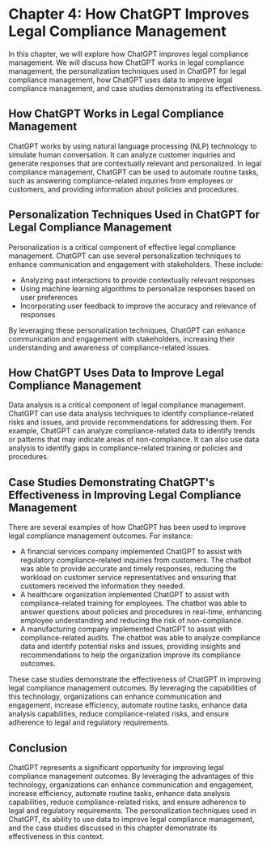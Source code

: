 Chapter 4: How ChatGPT Improves Legal Compliance Management
===========================================================

In this chapter, we will explore how ChatGPT improves legal compliance management. We will discuss how ChatGPT works in legal compliance management, the personalization techniques used in ChatGPT for legal compliance management, how ChatGPT uses data to improve legal compliance management, and case studies demonstrating its effectiveness.

How ChatGPT Works in Legal Compliance Management
------------------------------------------------

ChatGPT works by using natural language processing (NLP) technology to simulate human conversation. It can analyze customer inquiries and generate responses that are contextually relevant and personalized. In legal compliance management, ChatGPT can be used to automate routine tasks, such as answering compliance-related inquiries from employees or customers, and providing information about policies and procedures.

Personalization Techniques Used in ChatGPT for Legal Compliance Management
--------------------------------------------------------------------------

Personalization is a critical component of effective legal compliance management. ChatGPT can use several personalization techniques to enhance communication and engagement with stakeholders. These include:

* Analyzing past interactions to provide contextually relevant responses
* Using machine learning algorithms to personalize responses based on user preferences
* Incorporating user feedback to improve the accuracy and relevance of responses

By leveraging these personalization techniques, ChatGPT can enhance communication and engagement with stakeholders, increasing their understanding and awareness of compliance-related issues.

How ChatGPT Uses Data to Improve Legal Compliance Management
------------------------------------------------------------

Data analysis is a critical component of legal compliance management. ChatGPT can use data analysis techniques to identify compliance-related risks and issues, and provide recommendations for addressing them. For example, ChatGPT can analyze compliance-related data to identify trends or patterns that may indicate areas of non-compliance. It can also use data analysis to identify gaps in compliance-related training or policies and procedures.

Case Studies Demonstrating ChatGPT's Effectiveness in Improving Legal Compliance Management
-------------------------------------------------------------------------------------------

There are several examples of how ChatGPT has been used to improve legal compliance management outcomes. For instance:

* A financial services company implemented ChatGPT to assist with regulatory compliance-related inquiries from customers. The chatbot was able to provide accurate and timely responses, reducing the workload on customer service representatives and ensuring that customers received the information they needed.
* A healthcare organization implemented ChatGPT to assist with compliance-related training for employees. The chatbot was able to answer questions about policies and procedures in real-time, enhancing employee understanding and reducing the risk of non-compliance.
* A manufacturing company implemented ChatGPT to assist with compliance-related audits. The chatbot was able to analyze compliance data and identify potential risks and issues, providing insights and recommendations to help the organization improve its compliance outcomes.

These case studies demonstrate the effectiveness of ChatGPT in improving legal compliance management outcomes. By leveraging the capabilities of this technology, organizations can enhance communication and engagement, increase efficiency, automate routine tasks, enhance data analysis capabilities, reduce compliance-related risks, and ensure adherence to legal and regulatory requirements.

Conclusion
----------

ChatGPT represents a significant opportunity for improving legal compliance management outcomes. By leveraging the advantages of this technology, organizations can enhance communication and engagement, increase efficiency, automate routine tasks, enhance data analysis capabilities, reduce compliance-related risks, and ensure adherence to legal and regulatory requirements. The personalization techniques used in ChatGPT, its ability to use data to improve legal compliance management, and the case studies discussed in this chapter demonstrate its effectiveness in this context.


